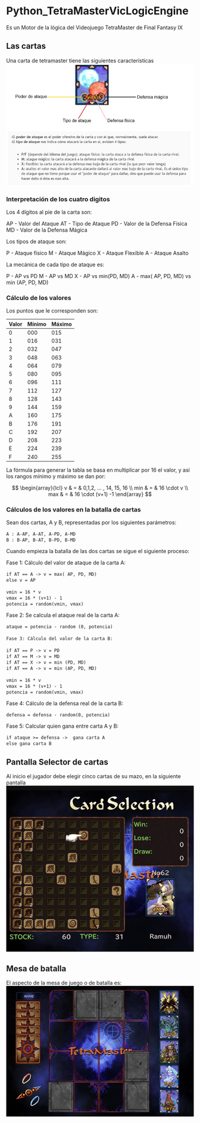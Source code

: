 # Python_TetraMasterVicLogicEngine
Es un Motor de la lógica del Videojuego TetraMaster de Final Fantasy IX
## Las cartas
Una carta de tetramaster tiene las siguientes características
![Cartas de TetraMaster](./img/Cartas_Numeros.png)

### Interpretación de los cuatro digitos
Los 4 dígitos al pie de la carta son:

AP - Valor del Ataque 
AT - Tipo de Ataque
PD - Valor de la Defensa Física
MD - Valor de la Defensa Mágica

Los tipos de ataque son:

P - Ataque físico
M - Ataque Mágico
X - Ataque Flexible
A - Ataque Asalto

La mecánica de cada tipo de ataque es:

P - AP vs PD
M - AP vs MD
X - AP vs min(PD, MD)
A - max( AP, PD, MD) vs min (AP, PD, MD)

### Cálculo de los valores
Los puntos que le corresponden son:

| Valor | Mínimo | Máximo |
|-------|--------|--------|
| 0     | 000    | 015    |
| 1     | 016    | 031    |
| 2     | 032    | 047    |
| 3     | 048    | 063    |
| 4     | 064    | 079    |
| 5     | 080    | 095    |
| 6     | 096    | 111    |
| 7     | 112    | 127    |
| 8     | 128    | 143    |
| 9     | 144    | 159    |
| A     | 160    | 175    |
| B     | 176    | 191    |
| C     | 192    | 207    |
| D     | 208    | 223    |
| E     | 224    | 239    |
| F     | 240    | 255    |

La fórmula para generar la tabla se basa en multiplicar por 16 el valor, y así los rangos mínimo y máximo se dan por:

$$
\begin{array}{lcl}
v & = & 0,1,2, ... , 14, 15, 16 \\
min & = & 16 \cdot v  \\
max & = & 16 \cdot (v+1)  -1    
\end{array}
$$

### Cálculos de los valores en la batalla de cartas
Sean dos cartas, A y B, representadas por los siguientes parámetros:

```
A : A-AP, A-AT, A-PD, A-MD
B : B-AP, B-AT, B-PD, B-MD
```

Cuando empieza la batalla de las dos cartas se sigue el siguiente proceso:

Fase 1: Cálculo del valor de ataque de la carta A:
```
if AT == A -> v = max( AP, PD, MD)
else v = AP

vmin = 16 * v
vmax = 16 * (v+1) - 1
potencia = random(vmin, vmax)
```

Fase 2: Se calcula el ataque real de la carta A:
```
ataque = potencia - random (0, potencia)

Fase 3: Cálculo del valor de la carta B:

if AT == P -> v = PD
if AT == M -> v = MD
if AT == X -> v = min (PD, MD)
if AT == A -> v = min (AP, PD, MD)

vmin = 16 * v
vmax = 16 * (v+1) - 1
potencia = random(vmin, vmax)
```
Fase 4: Cálculo de la defensa real de la carta B: 
```
defensa = defensa - random(0, potencia)
```
Fase 5: Calcular quien gana entre carta A y B:
```
if ataque >= defensa ->  gana carta A
else gana carta B
```

## Pantalla Selector de cartas
Al inicio el jugador debe elegir cinco cartas de  su mazo, en la siguiente pantalla
![Selector de cartas](img/SelectorDeCartas.png)

## Mesa de batalla
El aspecto de la mesa de juego o de batalla es:
![Mesa de Batalla](./img/MesaDeBatalla.png)


